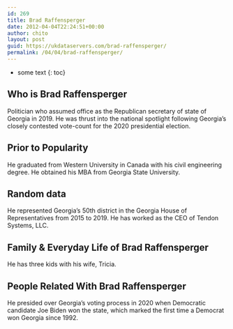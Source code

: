 ```yaml
---
id: 269
title: Brad Raffensperger
date: 2012-04-04T22:24:51+00:00
author: chito
layout: post
guid: https://ukdataservers.com/brad-raffensperger/
permalink: /04/04/brad-raffensperger/
---
```


* some text
{: toc}


## Who is  Brad Raffensperger
                  
                  
                  
Politician who assumed office as the Republican secretary of state of Georgia in 2019. He was thrust into the national spotlight following Georgia&#8217;s closely contested vote-count for the 2020 presidential election.
                  
                
                
                
## Prior to Popularity 
                  
                  
                  
He graduated from Western University in Canada with his civil engineering degree. He obtained his MBA from Georgia State University. 
                  
                
                
                
## Random data 
                  
                  
                  
He represented Georgia&#8217;s 50th district in the Georgia House of Representatives from 2015 to 2019. He has worked as the CEO of Tendon Systems, LLC. 
                  
                
                
                
## Family & Everyday Life of Brad Raffensperger
                  
                  
                  
He has three kids with his wife, Tricia.
                  
                
                
                
## People Related With  Brad Raffensperger
                  
                  
                  
He presided over Georgia&#8217;s voting process in 2020 when Democratic candidate Joe Biden won the state, which marked the first time a Democrat won Georgia since 1992.
                  
                
              
            
          
          
          
    
    
  

